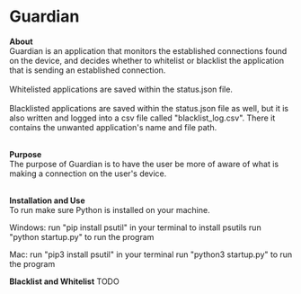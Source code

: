 # Guardian

**About** <br>
Guardian is an application that monitors the established connections found on the device, and decides whether to whitelist
or blacklist the application that is sending an established connection.<br> <br>
Whitelisted applications are saved within the status.json file. <br> <br>
Blacklisted applications are saved within the status.json file as well, but it is also written and logged into a csv file called "blacklist_log.csv". There it contains the unwanted application's name and file path.<br> <br>

**Purpose** <br>
The purpose of Guardian is to have the user be more of aware of what is making a connection on the user's device. <br> <br>


**Installation and Use** <br>
To run make sure Python is installed on your machine.

Windows:
    run "pip install psutil" in your terminal to install psutils
    run "python startup.py" to run the program

Mac:
    run "pip3 install psutil" in your terminal
    run "python3 startup.py" to run the program

**Blacklist and Whitelist**
TODO